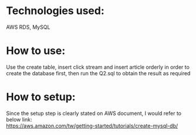 # Technologies used:  
AWS RDS, MySQL  

# How to use:  
Use the create table, insert click stream and insert article orderly in order to create the database first, then run the Q2.sql to obtain the result as required  

# How to setup:  
Since the setup step is clearly stated on AWS document, I would refer to below link:  
https://aws.amazon.com/tw/getting-started/tutorials/create-mysql-db/  
